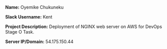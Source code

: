 **Name:** Oyemike Chukuneku

**Slack Username:** Kent

**Project Description:** Deployment of NGINX web server on AWS for DevOps Stage O Task.

**Server IP/Domain:** 54.175.150.44
